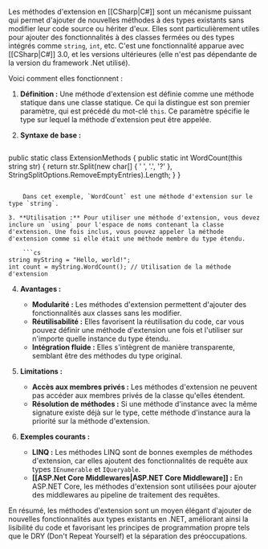
Les méthodes d'extension en [[CSharp|C#]] sont un mécanisme puissant qui permet d'ajouter de nouvelles méthodes à des types existants sans modifier leur code source ou hériter d'eux. Elles sont particulièrement utiles pour ajouter des fonctionnalités à des classes fermées ou des types intégrés comme `string`, `int`, etc. 
C'est une fonctionnalité apparue avec [[CSharp|C#]] 3.0, et les versions ultérieures (elle n'est pas dépendante de la version du framework .Net utilisé).

Voici comment elles fonctionnent :

1. **Définition :** Une méthode d'extension est définie comme une méthode statique dans une classe statique. Ce qui la distingue est son premier paramètre, qui est précédé du mot-clé `this`. Ce paramètre spécifie le type sur lequel la méthode d'extension peut être appelée.
    
2. **Syntaxe de base :**
    
    ```cs
public static class ExtensionMethods
{
    public static int WordCount(this string str)
    {
        return str.Split(new char[] { ' ', '.', '?' },
				StringSplitOptions.RemoveEmptyEntries).Length;
    }
}
```
    
    Dans cet exemple, `WordCount` est une méthode d'extension sur le type `string`.
    
3. **Utilisation :** Pour utiliser une méthode d'extension, vous devez inclure un `using` pour l'espace de noms contenant la classe d'extension. Une fois inclus, vous pouvez appeler la méthode d'extension comme si elle était une méthode membre du type étendu.
    
    ```cs
string myString = "Hello, world!";
int count = myString.WordCount(); // Utilisation de la méthode d'extension
```
    
4. **Avantages :**
    
    - **Modularité :** Les méthodes d'extension permettent d'ajouter des fonctionnalités aux classes sans les modifier.
    - **Réutilisabilité :** Elles favorisent la réutilisation du code, car vous pouvez définir une méthode d'extension une fois et l'utiliser sur n'importe quelle instance du type étendu.
    - **Intégration fluide :** Elles s'intègrent de manière transparente, semblant être des méthodes du type original.
    
5. **Limitations :**
    
    - **Accès aux membres privés :** Les méthodes d'extension ne peuvent pas accéder aux membres privés de la classe qu'elles étendent.
    - **Résolution de méthodes :** Si une méthode d'instance avec la même signature existe déjà sur le type, cette méthode d'instance aura la priorité sur la méthode d'extension.
    
6. **Exemples courants :**
    
    - **LINQ :** Les méthodes LINQ sont de bonnes exemples de méthodes d'extension, car elles ajoutent des fonctionnalités de requête aux types `IEnumerable` et `IQueryable`.
    - **[[ASP.Net Core Middlewares|ASP.NET Core Middleware]] :** En ASP.NET Core, les méthodes d'extension sont utilisées pour ajouter des middlewares au pipeline de traitement des requêtes.

En résumé, les méthodes d'extension sont un moyen élégant d'ajouter de nouvelles fonctionnalités aux types existants en .NET, améliorant ainsi la lisibilité du code et favorisant les principes de programmation propre tels que le DRY (Don't Repeat Yourself) et la séparation des préoccupations.